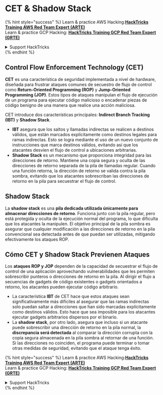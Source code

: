 # CET & Shadow Stack

{% hint style="success" %}
Learn & practice AWS Hacking:<img src="/.gitbook/assets/arte.png" alt="" data-size="line">[**HackTricks Training AWS Red Team Expert (ARTE)**](https://training.hacktricks.xyz/courses/arte)<img src="/.gitbook/assets/arte.png" alt="" data-size="line">\
Learn & practice GCP Hacking: <img src="/.gitbook/assets/grte.png" alt="" data-size="line">[**HackTricks Training GCP Red Team Expert (GRTE)**<img src="/.gitbook/assets/grte.png" alt="" data-size="line">](https://training.hacktricks.xyz/courses/grte)

<details>

<summary>Support HackTricks</summary>

* Check the [**subscription plans**](https://github.com/sponsors/carlospolop)!
* **Join the** 💬 [**Discord group**](https://discord.gg/hRep4RUj7f) or the [**telegram group**](https://t.me/peass) or **follow** us on **Twitter** 🐦 [**@hacktricks\_live**](https://twitter.com/hacktricks\_live)**.**
* **Share hacking tricks by submitting PRs to the** [**HackTricks**](https://github.com/carlospolop/hacktricks) and [**HackTricks Cloud**](https://github.com/carlospolop/hacktricks-cloud) github repos.

</details>
{% endhint %}

## Control Flow Enforcement Technology (CET)

**CET** es una característica de seguridad implementada a nivel de hardware, diseñada para frustrar ataques comunes de secuestro de flujo de control como **Return-Oriented Programming (ROP)** y **Jump-Oriented Programming (JOP)**. Estos tipos de ataques manipulan el flujo de ejecución de un programa para ejecutar código malicioso o encadenar piezas de código benigno de una manera que realice una acción maliciosa.

CET introduce dos características principales: **Indirect Branch Tracking (IBT)** y **Shadow Stack**.

* **IBT** asegura que los saltos y llamadas indirectas se realicen a destinos válidos, que están marcados explícitamente como destinos legales para ramas indirectas. Esto se logra mediante el uso de un nuevo conjunto de instrucciones que marca destinos válidos, evitando así que los atacantes desvíen el flujo de control a ubicaciones arbitrarias.
* **Shadow Stack** es un mecanismo que proporciona integridad para las direcciones de retorno. Mantiene una copia segura y oculta de las direcciones de retorno separada de la pila de llamadas regular. Cuando una función retorna, la dirección de retorno se valida contra la pila sombra, evitando que los atacantes sobrescriban las direcciones de retorno en la pila para secuestrar el flujo de control.

## Shadow Stack

La **shadow stack** es una **pila dedicada utilizada únicamente para almacenar direcciones de retorno**. Funciona junto con la pila regular, pero está protegida y oculta de la ejecución normal del programa, lo que dificulta que los atacantes la manipulen. El objetivo principal de la pila sombra es asegurar que cualquier modificación a las direcciones de retorno en la pila convencional sea detectada antes de que puedan ser utilizadas, mitigando efectivamente los ataques ROP.

## Cómo CET y Shadow Stack Previenen Ataques

Los **ataques ROP y JOP** dependen de la capacidad de secuestrar el flujo de control de una aplicación aprovechando vulnerabilidades que les permiten sobrescribir punteros o direcciones de retorno en la pila. Al dirigir el flujo a secuencias de gadgets de código existentes o gadgets orientados a retorno, los atacantes pueden ejecutar código arbitrario.

* La característica **IBT** de CET hace que estos ataques sean significativamente más difíciles al asegurar que las ramas indirectas solo puedan saltar a direcciones que han sido marcadas explícitamente como destinos válidos. Esto hace que sea imposible para los atacantes ejecutar gadgets arbitrarios dispersos por el binario.
* La **shadow stack**, por otro lado, asegura que incluso si un atacante puede sobrescribir una dirección de retorno en la pila normal, la **discrepancia será detectada** al comparar la dirección corrupta con la copia segura almacenada en la pila sombra al retornar de una función. Si las direcciones no coinciden, el programa puede terminar o tomar otras medidas de seguridad, evitando que el ataque tenga éxito.

{% hint style="success" %}
Learn & practice AWS Hacking:<img src="/.gitbook/assets/arte.png" alt="" data-size="line">[**HackTricks Training AWS Red Team Expert (ARTE)**](https://training.hacktricks.xyz/courses/arte)<img src="/.gitbook/assets/arte.png" alt="" data-size="line">\
Learn & practice GCP Hacking: <img src="/.gitbook/assets/grte.png" alt="" data-size="line">[**HackTricks Training GCP Red Team Expert (GRTE)**<img src="/.gitbook/assets/grte.png" alt="" data-size="line">](https://training.hacktricks.xyz/courses/grte)

<details>

<summary>Support HackTricks</summary>

* Check the [**subscription plans**](https://github.com/sponsors/carlospolop)!
* **Join the** 💬 [**Discord group**](https://discord.gg/hRep4RUj7f) or the [**telegram group**](https://t.me/peass) or **follow** us on **Twitter** 🐦 [**@hacktricks\_live**](https://twitter.com/hacktricks\_live)**.**
* **Share hacking tricks by submitting PRs to the** [**HackTricks**](https://github.com/carlospolop/hacktricks) and [**HackTricks Cloud**](https://github.com/carlospolop/hacktricks-cloud) github repos.

</details>
{% endhint %}

